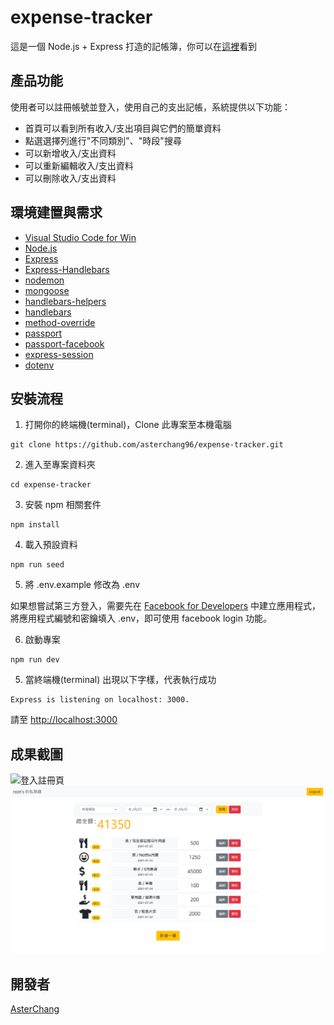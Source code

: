 # expense-tracker

這是一個 Node.js + Express 打造的記帳簿，你可以在[這裡](https://shrouded-basin-53328.herokuapp.com/)看到


## 產品功能

使用者可以註冊帳號並登入，使用自己的支出記帳，系統提供以下功能：
  - 首頁可以看到所有收入/支出項目與它們的簡單資料
  - 點選選擇列進行"不同類別"、"時段"搜尋
  - 可以新增收入/支出資料
  - 可以重新編輯收入/支出資料
  - 可以刪除收入/支出資料

## 環境建置與需求

- [Visual Studio Code for Win](https://code.visualstudio.com/)
- [Node.js](https://nodejs.org/en/)
- [Express](https://www.npmjs.com/package/express)
- [Express-Handlebars](https://www.npmjs.com/package/express-handlebars)
- [nodemon](https://www.npmjs.com/package/nodemon)
- [mongoose](https://www.npmjs.com/package/mongoose)
- [handlebars-helpers](https://www.npmjs.com/package/handlebars-helpers)
- [handlebars](https://www.npmjs.com/package/handlebars)
- [method-override](https://www.npmjs.com/search?q=method-override)
- [passport](https://www.npmjs.com/package/passport)
- [passport-facebook](https://www.npmjs.com/package/passport-facebook)
- [express-session](https://www.npmjs.com/package/express-session)
- [dotenv](https://www.npmjs.com/package/dotenv)

## 安裝流程

1. 打開你的終端機(terminal)，Clone 此專案至本機電腦

```
git clone https://github.com/asterchang96/expense-tracker.git
```

2. 進入至專案資料夾

```
cd expense-tracker
```

3. 安裝 npm 相關套件

```
npm install
```

4. 載入預設資料

```
npm run seed
```

5. 將 .env.example 修改為 .env

如果想嘗試第三方登入，需要先在 [Facebook for Developers](https://developers.facebook.com/?no_redirect=1) 中建立應用程式，將應用程式編號和密鑰填入 .env，即可使用 facebook login 功能。

6. 啟動專案

```
npm run dev
```

5. 當終端機(terminal) 出現以下字樣，代表執行成功

```
Express is listening on localhost: 3000.
```

請至 [http://localhost:3000](http://localhost:3000)



## 成果截圖

![登入註冊頁](./user-login.png)
![主頁](./homePage.png)

## 開發者

[AsterChang](https://github.com/asterchang96)
